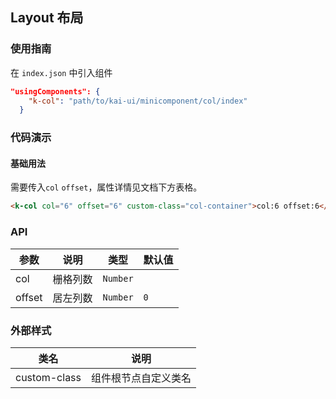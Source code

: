 ## Layout 布局

### 使用指南
在 `index.json` 中引入组件
```json
"usingComponents": {
    "k-col": "path/to/kai-ui/minicomponent/col/index"
  }
```

### 代码演示

#### 基础用法
需要传入`col` `offset`，属性详情见文档下方表格。

```html
<k-col col="6" offset="6" custom-class="col-container">col:6 offset:6</k-col>
```

### API

| 参数 | 说明 | 类型 | 默认值 |
|-----------|-----------|-----------|-------------|
| col | 栅格列数 | `Number` | ` ` |
| offset | 居左列数 | `Number` | `0` |

### 外部样式

| 类名 | 说明 |
|-----------|-----------|
| custom-class | 组件根节点自定义类名 |

